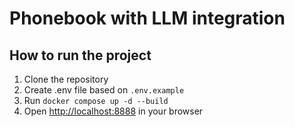 # Phonebook with LLM integration

## How to run the project
1. Clone the repository
2. Create .env file based on `.env.example`
3. Run `docker compose up -d --build`
4. Open [http://localhost:8888](http://localhost:8888) in your browser
